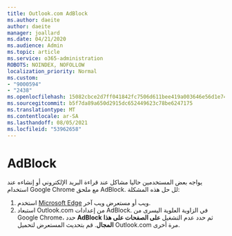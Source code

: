```yaml
---
title: Outlook.com AdBlock
ms.author: daeite
author: daeite
manager: joallard
ms.date: 04/21/2020
ms.audience: Admin
ms.topic: article
ms.service: o365-administration
ROBOTS: NOINDEX, NOFOLLOW
localization_priority: Normal
ms.custom:
- "9000594"
- "2438"
ms.openlocfilehash: 15082cbce2d7ff041842fc7506d611bee419a003646e56d1e7488981dd4d7020
ms.sourcegitcommit: b5f7da89a650d2915dc652449623c78be6247175
ms.translationtype: MT
ms.contentlocale: ar-SA
ms.lasthandoff: 08/05/2021
ms.locfileid: "53962658"
---
```

# <a name="adblock"></a>AdBlock

يواجه بعض المستخدمين حاليا مشاكل عند قراءة البريد الإلكتروني أو إنشاءه عند استخدام Google Chrome مع ملحق AdBlock. لل حل هذه المشكلة:

1. استخدم [Microsoft Edge](https://www.microsoft.com/windows/microsoft-edge) ويب أو مستعرض ويب آخر.
1. استبعاد Outlook.com من إعدادات AdBlock. في الزاوية العلوية اليسرى من Google Chrome، حدد **AdBlock** ثم حدد عدم التشغيل **على الصفحات على هذا المجال**. قم بتحديث المستعرض لتحميل Outlook.com مرة أخرى.